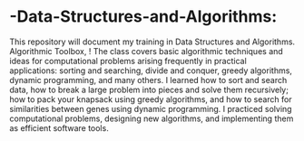 # -Data-Structures-and-Algorithms:
This repository will document my training in Data Structures and Algorithms. Algorithmic Toolbox, ! The class covers basic algorithmic techniques and ideas for computational problems arising frequently in practical applications: sorting and searching, divide and conquer, greedy algorithms, dynamic programming, and many others. I learned how to sort and search data, how to break a large problem into pieces and solve them recursively; how to pack your knapsack using greedy algorithms, and how to search for similarities between genes using dynamic programming. I practiced solving computational problems, designing new algorithms, and implementing them as efficient software tools.
